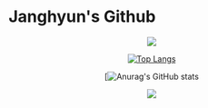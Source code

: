 # Janghyun's Github
<div align=center>
<img src="https://capsule-render.vercel.app/api?type=waving&color=BDBDC8&height=150&section=header" />

[![Top Langs](https://github-readme-stats.vercel.app/api/top-langs/?username=cho-jang-hyun)](https://github.com/anuraghazra/github-readme-stats)

[![Anurag's GitHub stats](https://github-readme-stats.vercel.app/api?username=cho-jang-hyun&show_icons=true&theme=radical)

<img src="https://capsule-render.vercel.app/api?type=waving&color=BDBDC8&height=150&section=footer" />
</div>
